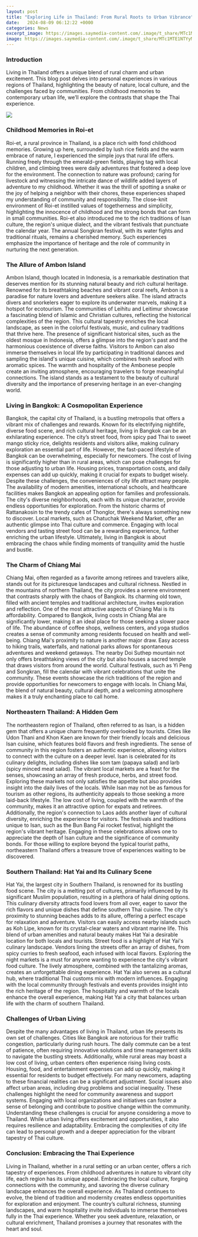 ```yaml
---
layout: post
title: "Exploring Life in Thailand: From Rural Roots to Urban Vibrance"
date:   2024-08-09 06:12:22 +0000
categories: News
excerpt_image: https://images.saymedia-content.com/.image/t_share/MTc1MTE1NTYyMjA3MTU5Mzkx/living-in-thailand-life-in-a-thai-village.jpg
image: https://images.saymedia-content.com/.image/t_share/MTc1MTE1NTYyMjA3MTU5Mzkx/living-in-thailand-life-in-a-thai-village.jpg
---
```


### Introduction
Living in Thailand offers a unique blend of rural charm and urban excitement. This blog post delves into personal experiences in various regions of Thailand, highlighting the beauty of nature, local culture, and the challenges faced by communities. From childhood memories to contemporary urban life, we’ll explore the contrasts that shape the Thai experience.

![](https://images.saymedia-content.com/.image/t_share/MTc1MTE1NTYyMjA3MTU5Mzkx/living-in-thailand-life-in-a-thai-village.jpg)
### Childhood Memories in Roi-et
Roi-et, a rural province in Thailand, is a place rich with fond childhood memories. Growing up here, surrounded by lush rice fields and the warm embrace of nature, I experienced the simple joys that rural life offers. Running freely through the emerald-green fields, playing tag with local children, and climbing trees were daily adventures that fostered a deep love for the environment. 
The connection to nature was profound; caring for livestock and witnessing the intricate dance of wildlife added layers of adventure to my childhood. Whether it was the thrill of spotting a snake or the joy of helping a neighbor with their chores, these experiences shaped my understanding of community and responsibility. The close-knit environment of Roi-et instilled values of togetherness and simplicity, highlighting the innocence of childhood and the strong bonds that can form in small communities. 
Roi-et also introduced me to the rich traditions of Isan culture, the region's unique dialect, and the vibrant festivals that punctuate the calendar year. The annual Songkran festival, with its water fights and traditional rituals, remains a cherished memory. Such experiences emphasize the importance of heritage and the role of community in nurturing the next generation. 
### The Allure of Ambon Island
Ambon Island, though located in Indonesia, is a remarkable destination that deserves mention for its stunning natural beauty and rich cultural heritage. Renowned for its breathtaking beaches and vibrant coral reefs, Ambon is a paradise for nature lovers and adventure seekers alike. The island attracts divers and snorkelers eager to explore its underwater marvels, making it a hotspot for ecotourism.
The communities of Leihitu and Leitimur showcase a fascinating blend of Islamic and Christian cultures, reflecting the historical complexities of the region. This cultural tapestry enriches the local landscape, as seen in the colorful festivals, music, and culinary traditions that thrive here. The presence of significant historical sites, such as the oldest mosque in Indonesia, offers a glimpse into the region's past and the harmonious coexistence of diverse faiths.
Visitors to Ambon can also immerse themselves in local life by participating in traditional dances and sampling the island's unique cuisine, which combines fresh seafood with aromatic spices. The warmth and hospitality of the Ambonese people create an inviting atmosphere, encouraging travelers to forge meaningful connections. The island stands as a testament to the beauty of cultural diversity and the importance of preserving heritage in an ever-changing world. 
### Living in Bangkok: A Cosmopolitan Experience
Bangkok, the capital city of Thailand, is a bustling metropolis that offers a vibrant mix of challenges and rewards. Known for its electrifying nightlife, diverse food scene, and rich cultural heritage, living in Bangkok can be an exhilarating experience. The city’s street food, from spicy pad Thai to sweet mango sticky rice, delights residents and visitors alike, making culinary exploration an essential part of life.
However, the fast-paced lifestyle of Bangkok can be overwhelming, especially for newcomers. The cost of living is significantly higher than in rural areas, which can pose challenges for those adjusting to urban life. Housing prices, transportation costs, and daily expenses can add up quickly, making it crucial for expats to budget wisely. 
Despite these challenges, the conveniences of city life attract many people. The availability of modern amenities, international schools, and healthcare facilities makes Bangkok an appealing option for families and professionals. The city's diverse neighborhoods, each with its unique character, provide endless opportunities for exploration. From the historic charms of Rattanakosin to the trendy cafes of Thonglor, there's always something new to discover.
Local markets, such as Chatuchak Weekend Market, offer an authentic glimpse into Thai culture and commerce. Engaging with local vendors and tasting street food can be a rewarding experience, further enriching the urban lifestyle. Ultimately, living in Bangkok is about embracing the chaos while finding moments of tranquility amid the hustle and bustle. 
### The Charm of Chiang Mai
Chiang Mai, often regarded as a favorite among retirees and travelers alike, stands out for its picturesque landscapes and cultural richness. Nestled in the mountains of northern Thailand, the city provides a serene environment that contrasts sharply with the chaos of Bangkok. Its charming old town, filled with ancient temples and traditional architecture, invites exploration and reflection.
One of the most attractive aspects of Chiang Mai is its affordability. Compared to Bangkok, living costs in Chiang Mai are significantly lower, making it an ideal place for those seeking a slower pace of life. The abundance of coffee shops, wellness centers, and yoga studios creates a sense of community among residents focused on health and well-being. 
Chiang Mai's proximity to nature is another major draw. Easy access to hiking trails, waterfalls, and national parks allows for spontaneous adventures and weekend getaways. The nearby Doi Suthep mountain not only offers breathtaking views of the city but also houses a sacred temple that draws visitors from around the world.
Cultural festivals, such as Yi Peng and Songkran, fill the calendar with vibrant celebrations that unite the community. These events showcase the rich traditions of the region and provide opportunities for newcomers to engage with locals. In Chiang Mai, the blend of natural beauty, cultural depth, and a welcoming atmosphere makes it a truly enchanting place to call home. 
### Northeastern Thailand: A Hidden Gem
The northeastern region of Thailand, often referred to as Isan, is a hidden gem that offers a unique charm frequently overlooked by tourists. Cities like Udon Thani and Khon Kaen are known for their friendly locals and delicious Isan cuisine, which features bold flavors and fresh ingredients. The sense of community in this region fosters an authentic experience, allowing visitors to connect with the culture on a deeper level.
Isan is celebrated for its culinary delights, including dishes like som tam (papaya salad) and larb (spicy minced meat salad). The vibrant local markets are a feast for the senses, showcasing an array of fresh produce, herbs, and street food. Exploring these markets not only satisfies the appetite but also provides insight into the daily lives of the locals.
While Isan may not be as famous for tourism as other regions, its authenticity appeals to those seeking a more laid-back lifestyle. The low cost of living, coupled with the warmth of the community, makes it an attractive option for expats and retirees. Additionally, the region's connection to Laos adds another layer of cultural diversity, enriching the experience for visitors.
The festivals and traditions unique to Isan, such as the Bun Bang Fai rocket festival, highlight the region's vibrant heritage. Engaging in these celebrations allows one to appreciate the depth of Isan culture and the significance of community bonds. For those willing to explore beyond the typical tourist paths, northeastern Thailand offers a treasure trove of experiences waiting to be discovered. 
### Southern Thailand: Hat Yai and Its Culinary Scene
Hat Yai, the largest city in Southern Thailand, is renowned for its bustling food scene. The city is a melting pot of cultures, primarily influenced by its significant Muslim population, resulting in a plethora of halal dining options. This culinary diversity attracts food lovers from all over, eager to savor the rich flavors and unique dishes that define southern Thai cuisine.
The city's proximity to stunning beaches adds to its allure, offering a perfect escape for relaxation and adventure. Visitors can easily access nearby islands such as Koh Lipe, known for its crystal-clear waters and vibrant marine life. This blend of urban amenities and natural beauty makes Hat Yai a desirable location for both locals and tourists.
Street food is a highlight of Hat Yai's culinary landscape. Vendors lining the streets offer an array of dishes, from spicy curries to fresh seafood, each infused with local flavors. Exploring the night markets is a must for anyone wanting to experience the city's vibrant food culture. The lively atmosphere, combined with the tantalizing aromas, creates an unforgettable dining experience.
Hat Yai also serves as a cultural hub, where traditional Thai customs mix with modern influences. Engaging with the local community through festivals and events provides insight into the rich heritage of the region. The hospitality and warmth of the locals enhance the overall experience, making Hat Yai a city that balances urban life with the charm of southern Thailand. 
### Challenges of Urban Living
Despite the many advantages of living in Thailand, urban life presents its own set of challenges. Cities like Bangkok are notorious for their traffic congestion, particularly during rush hours. The daily commute can be a test of patience, often requiring innovative solutions and time management skills to navigate the bustling streets.
Additionally, while rural areas may boast a low cost of living, urban centers often experience rising living costs. Housing, food, and entertainment expenses can add up quickly, making it essential for residents to budget effectively. For many newcomers, adapting to these financial realities can be a significant adjustment.
Social issues also affect urban areas, including drug problems and social inequality. These challenges highlight the need for community awareness and support systems. Engaging with local organizations and initiatives can foster a sense of belonging and contribute to positive change within the community.
Understanding these challenges is crucial for anyone considering a move to Thailand. While urban living offers excitement and opportunities, it also requires resilience and adaptability. Embracing the complexities of city life can lead to personal growth and a deeper appreciation for the vibrant tapestry of Thai culture. 
### Conclusion: Embracing the Thai Experience
Living in Thailand, whether in a rural setting or an urban center, offers a rich tapestry of experiences. From childhood adventures in nature to vibrant city life, each region has its unique appeal. Embracing the local culture, forging connections with the community, and savoring the diverse culinary landscape enhances the overall experience.
As Thailand continues to evolve, the blend of tradition and modernity creates endless opportunities for exploration and enjoyment. The country’s cultural richness, stunning landscapes, and warm hospitality invite individuals to immerse themselves fully in the Thai experience. Whether you seek adventure, relaxation, or cultural enrichment, Thailand promises a journey that resonates with the heart and soul.